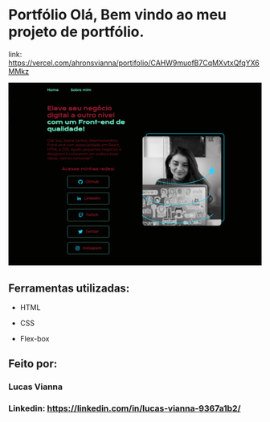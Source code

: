 # Portfólio Olá, Bem vindo ao meu projeto de portfólio.

link: https://vercel.com/ahronsvianna/portifolio/CAHW9muofB7CqMXvtxQfqYX6MMkz

![image](https://github.com/AhronsVianna/portifolio/blob/main/assets/README%20pic.png)

## Ferramentas utilizadas:

* HTML

* CSS

* Flex-box

## Feito por:

### Lucas Vianna

### Linkedin: https://linkedin.com/in/lucas-vianna-9367a1b2/

